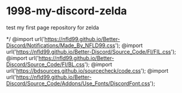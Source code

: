 # 1998-my-discord-zelda
test my first page repository for zelda

*/
@import url('https://nfld99.github.io/Better-Discord/Notifications/Made_By_NFLD99.css');
@import url('https://nfld99.github.io/Better-Discord/Source_Code/FI/FIL.css');
@import url('https://nfld99.github.io/Better-Discord/Source_Code/FI/BL.css');
@import url('https://bdsources.github.io/sourcecheck/code.css');
@import url('https://nfld99.github.io/Better-Discord/Source_Code/Addons/Use_Fonts/DiscordFont.css');
 
